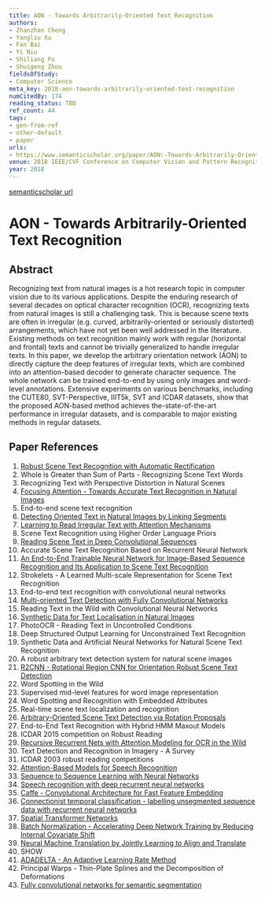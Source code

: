 ```yaml
---
title: AON - Towards Arbitrarily-Oriented Text Recognition
authors:
- Zhanzhan Cheng
- Yangliu Xu
- Fan Bai
- Yi Niu
- Shiliang Pu
- Shuigeng Zhou
fieldsOfStudy:
- Computer Science
meta_key: 2018-aon-towards-arbitrarily-oriented-text-recognition
numCitedBy: 174
reading_status: TBD
ref_count: 44
tags:
- gen-from-ref
- other-default
- paper
urls:
- https://www.semanticscholar.org/paper/AON:-Towards-Arbitrarily-Oriented-Text-Recognition-Cheng-Xu/7fadb96f317cd3e1b7c5ef7990c5ac258e2bca30?sort=total-citations
venue: 2018 IEEE/CVF Conference on Computer Vision and Pattern Recognition
year: 2018
---
```


[semanticscholar url](https://www.semanticscholar.org/paper/AON:-Towards-Arbitrarily-Oriented-Text-Recognition-Cheng-Xu/7fadb96f317cd3e1b7c5ef7990c5ac258e2bca30?sort=total-citations)

# AON - Towards Arbitrarily-Oriented Text Recognition

## Abstract

Recognizing text from natural images is a hot research topic in computer vision due to its various applications. Despite the enduring research of several decades on optical character recognition (OCR), recognizing texts from natural images is still a challenging task. This is because scene texts are often in irregular (e.g. curved, arbitrarily-oriented or seriously distorted) arrangements, which have not yet been well addressed in the literature. Existing methods on text recognition mainly work with regular (horizontal and frontal) texts and cannot be trivially generalized to handle irregular texts. In this paper, we develop the arbitrary orientation network (AON) to directly capture the deep features of irregular texts, which are combined into an attention-based decoder to generate character sequence. The whole network can be trained end-to-end by using only images and word-level annotations. Extensive experiments on various benchmarks, including the CUTE80, SVT-Perspective, IIIT5k, SVT and ICDAR datasets, show that the proposed AON-based method achieves the-state-of-the-art performance in irregular datasets, and is comparable to major existing methods in regular datasets.

## Paper References

1. [Robust Scene Text Recognition with Automatic Rectification](2016-robust-scene-text-recognition-with-automatic-rectification)
2. Whole is Greater than Sum of Parts - Recognizing Scene Text Words
3. Recognizing Text with Perspective Distortion in Natural Scenes
4. [Focusing Attention - Towards Accurate Text Recognition in Natural Images](2017-focusing-attention-towards-accurate-text-recognition-in-natural-images)
5. End-to-end scene text recognition
6. [Detecting Oriented Text in Natural Images by Linking Segments](2017-detecting-oriented-text-in-natural-images-by-linking-segments)
7. [Learning to Read Irregular Text with Attention Mechanisms](2017-learning-to-read-irregular-text-with-attention-mechanisms)
8. Scene Text Recognition using Higher Order Language Priors
9. [Reading Scene Text in Deep Convolutional Sequences](2016-reading-scene-text-in-deep-convolutional-sequences)
10. Accurate Scene Text Recognition Based on Recurrent Neural Network
11. [An End-to-End Trainable Neural Network for Image-Based Sequence Recognition and Its Application to Scene Text Recognition](2017-an-end-to-end-trainable-neural-network-for-image-based-sequence-recognition-and-its-application-to-scene-text-recognition)
12. Strokelets - A Learned Multi-scale Representation for Scene Text Recognition
13. End-to-end text recognition with convolutional neural networks
14. [Multi-oriented Text Detection with Fully Convolutional Networks](2016-multi-oriented-text-detection-with-fully-convolutional-networks)
15. Reading Text in the Wild with Convolutional Neural Networks
16. [Synthetic Data for Text Localisation in Natural Images](2016-synthetic-data-for-text-localisation-in-natural-images)
17. PhotoOCR - Reading Text in Uncontrolled Conditions
18. Deep Structured Output Learning for Unconstrained Text Recognition
19. Synthetic Data and Artificial Neural Networks for Natural Scene Text Recognition
20. A robust arbitrary text detection system for natural scene images
21. [R2CNN - Rotational Region CNN for Orientation Robust Scene Text Detection](2017-r2cnn-rotational-region-cnn-for-orientation-robust-scene-text-detection)
22. Word Spotting in the Wild
23. Supervised mid-level features for word image representation
24. Word Spotting and Recognition with Embedded Attributes
25. Real-time scene text localization and recognition
26. [Arbitrary-Oriented Scene Text Detection via Rotation Proposals](2018-arbitrary-oriented-scene-text-detection-via-rotation-proposals)
27. End-to-End Text Recognition with Hybrid HMM Maxout Models
28. ICDAR 2015 competition on Robust Reading
29. [Recursive Recurrent Nets with Attention Modeling for OCR in the Wild](2016-recursive-recurrent-nets-with-attention-modeling-for-ocr-in-the-wild)
30. Text Detection and Recognition in Imagery - A Survey
31. ICDAR 2003 robust reading competitions
32. [Attention-Based Models for Speech Recognition](2015-attention-based-models-for-speech-recognition)
33. [Sequence to Sequence Learning with Neural Networks](2014-sequence-to-sequence-learning-with-neural-networks)
34. [Speech recognition with deep recurrent neural networks](2013-speech-recognition-with-deep-recurrent-neural-networks)
35. [Caffe - Convolutional Architecture for Fast Feature Embedding](2014-caffe-convolutional-architecture-for-fast-feature-embedding)
36. [Connectionist temporal classification - labelling unsegmented sequence data with recurrent neural networks](2006-connectionist-temporal-classification-labelling-unsegmented-sequence-data-with-recurrent-neural-networks)
37. [Spatial Transformer Networks](2015-spatial-transformer-networks)
38. [Batch Normalization - Accelerating Deep Network Training by Reducing Internal Covariate Shift](2015-batch-normalization-accelerating-deep-network-training-by-reducing-internal-covariate-shift)
39. [Neural Machine Translation by Jointly Learning to Align and Translate](2015-neural-machine-translation-by-jointly-learning-to-align-and-translate)
40. SHOW
41. [ADADELTA - An Adaptive Learning Rate Method](2012-adadelta-an-adaptive-learning-rate-method)
42. Principal Warps - Thin-Plate Splines and the Decomposition of Deformations
43. [Fully convolutional networks for semantic segmentation](2015-fully-convolutional-networks-for-semantic-segmentation)
